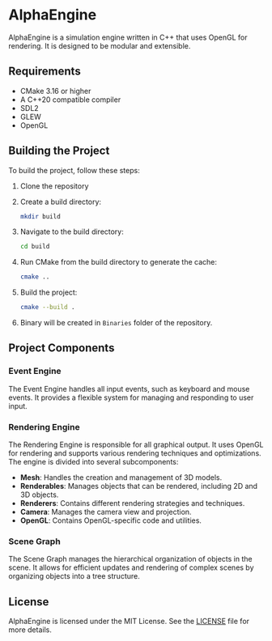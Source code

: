 # AlphaEngine

AlphaEngine is a simulation engine written in C++ that uses OpenGL for rendering. It is designed to be modular and extensible.

## Requirements

- CMake 3.16 or higher
- A C++20 compatible compiler
- SDL2
- GLEW
- OpenGL

## Building the Project

To build the project, follow these steps:

1. Clone the repository

2. Create a build directory:
    ```sh
    mkdir build
    ```

3. Navigate to the build directory:
    ```sh
    cd build
    ```

4. Run CMake from the build directory to generate the cache:
    ```sh
    cmake ..
    ```

5. Build the project:
    ```sh
    cmake --build .
    ```

6. Binary will be created in `Binaries` folder of the repository.

## Project Components

### Event Engine

The Event Engine handles all input events, such as keyboard and mouse events. It provides a flexible system for managing and responding to user input.

### Rendering Engine

The Rendering Engine is responsible for all graphical output. It uses OpenGL for rendering and supports various rendering techniques and optimizations. The engine is divided into several subcomponents:

- **Mesh**: Handles the creation and management of 3D models.
- **Renderables**: Manages objects that can be rendered, including 2D and 3D objects.
- **Renderers**: Contains different rendering strategies and techniques.
- **Camera**: Manages the camera view and projection.
- **OpenGL**: Contains OpenGL-specific code and utilities.

### Scene Graph

The Scene Graph manages the hierarchical organization of objects in the scene. It allows for efficient updates and rendering of complex scenes by organizing objects into a tree structure.

## License

AlphaEngine is licensed under the MIT License. See the [LICENSE](./LICENSE.txt) file for more details.
